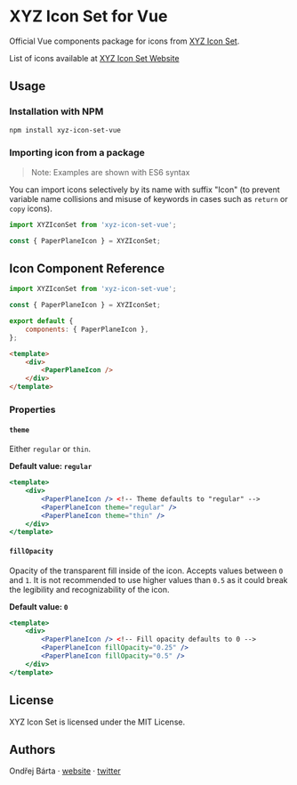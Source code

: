 # XYZ Icon Set for Vue

Official Vue components package for icons from [XYZ Icon Set](https://github.com/bartaxyz/xyz-icon-set).

List of icons available at [XYZ Icon Set Website](https://ondrejbarta.com/pet-projects/xyz-icon-set/)

### 

## Usage

### Installation with NPM

```bash
npm install xyz-icon-set-vue
```

### Importing icon from a package

> Note: Examples are shown with ES6 syntax

You can import icons selectively by its name with suffix "Icon" (to prevent variable name collisions and misuse of keywords in cases such as `return` or `copy` icons).

```typescript
import XYZIconSet from 'xyz-icon-set-vue';

const { PaperPlaneIcon } = XYZIconSet;
```



## Icon Component Reference

```jsx
import XYZIconSet from 'xyz-icon-set-vue';

const { PaperPlaneIcon } = XYZIconSet;

export default {
    components: { PaperPlaneIcon },
};
```

```html
<template>
    <div>
        <PaperPlaneIcon />
    </div>
</template>
```



### Properties

#### `theme`

Either `regular` or `thin`.

**Default value: `regular`**

```jsx
<template>
    <div>
        <PaperPlaneIcon /> <!-- Theme defaults to "regular" -->
        <PaperPlaneIcon theme="regular" />
        <PaperPlaneIcon theme="thin" />
    </div>
</template>
```



#### `fillOpacity`

Opacity of the transparent fill inside of the icon. Accepts values between `0` and `1`. It is not recommended to use higher values than `0.5` as it could break the legibility and recognizability of the icon.

**Default value: `0`**

```jsx
<template>
    <div>
        <PaperPlaneIcon /> <!-- Fill opacity defaults to 0 -->
        <PaperPlaneIcon fillOpacity="0.25" />
        <PaperPlaneIcon fillOpacity="0.5" />
    </div>
</template>
```


## License

XYZ Icon Set is licensed under the MIT License.


## Authors

Ondřej Bárta &middot; [website](https://ondrejbarta.xyz) &middot; [twitter](https://twitter.com/bartaxyz)
